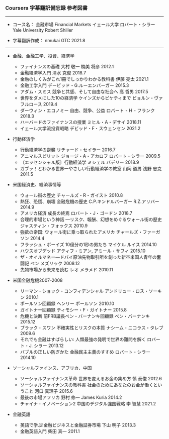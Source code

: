 ### Coursera 字幕翻訳備忘録 参考図書

***
- コース名： 金融市場 Financial Markets
             イェール大学 ロバート・シラー Yale University Robert Shiller

- 字幕翻訳作成： nmukai GTC 2021.8
***

+ 金融、金融工学、投資、経済学
    + ファイナンスの基礎 大村 敬一 楠美 将彦 2012.1
    + 金融経済学入門 清水 克俊 2018.7
    + 金融のしくみがこれ1冊でしっかりわかる教科書 伊藤 亮太 2021.1
    + 金融工学入門 デービッド・G.ルーエンバーガー 2015.3
    + アダム・スミス 競争と共感、そして自由な社会へ 高 哲男 2017.5
    + 世界をダメにした10の経済学 ケインズからピケティまで ビョルン・ヴァフルロース 2019.4    
    + ダーウィン・エコノミー 自由、競争、公益 ロバート・Ｈ・フランク 2018.3
    + ハーバードのファイナンスの授業 ミヒル・A・デサイ 2018.11
    + イェール大学流投資戦略 デビッド・F・スウェンセン 2021.2

+ 行動経済学
    + 行動経済学の逆襲 リチャード・セイラー 2016.7
    + アニマルスピリット ジョージ・A・アカロフ ロバート・シラー 2009.5
    + 〔エッセンシャル版〕行動経済学 ミシェル バデリー 2018.9
    + ガブッ！とわかる世界一やさしい行動経済学の教室 山岡 道男 浅野 忠克 2011.5
    
+ 米国経済史、経済事情等
    + ウォール街の歴史 チャールズ・R・ガイスト 2010.8
    + 熱狂、恐慌、崩壊 金融危機の歴史 C.P.キンドルバーガー R.Z.アリバー 2014.9
    + アメリカ経済 成長の終焉 ロバート・J・ゴードン 2018.7
    + 合理的市場という神話 ―リスク、報酬、幻想をめぐるウォール街の歴史 ジャスティン・フォックス 2010.9
    + 強欲の帝国: ウォール街に乗っ取られたアメリカ チャールズ・ファーガソン 2014.4
    + フラッシュ・ボーイズ 10億分の1秒の男たち マイケル ルイス 2014.10 
    + ハウスオブデッド アティフ・ミアン, アミール・サフィ 2015.10
    + ザ・オイルマネー―ドバイ原油先物取引所を創った新卒米国人青年の奮闘記 ベン メズリック 2008.12
    + 先物市場から未来を読む レオ メラメド 2010.11
    
+ 米国金融危機2007-2008
    + リーマン・ショック・コンフィデンシャル アンドリュー・ロス・ソーキン 2010.1
    + ポールソン回顧録 ヘンリー ポールソン 2010.10
    + ガイトナー回顧録 ティモシー・F・ガイトナー 2015.8
    + 危機と決断 前FRB議長ベン・バーナンキ回顧録 ベン・バーナンキ 2015.12
    + ブラック・スワン 不確実性とリスクの本質 ナシーム・ニコラス・タレブ 2009.6
    + それでも金融はすばらしい: 人類最強の発明で世界の難問を解く ロバート・J. シラー 2013.12
    + バブルの正しい防ぎかた 金融民主主義のすすめ ロバート・シラー 2014.10

+ ソーシャルファインス、アフリカ、中国
    + ソーシャルファイナンス革命 世界を変えるお金の集め方 慎 泰俊 2012.6
    + ソーシャルファイナンスの教科書 社会のためにあなたのお金が働くということ 河口 真理子 2015.6
    + 最後の市場アフリカ 野村 修一 James Kuria 2014.2
    + チャイナ・イノベーション2 中国のデジタル強国戦略 李 智慧 2021.2

+ 金融英語
    + 英語で学ぶ!金融ビジネスと金融証券市場 下山 明子 2013.3
    + 金融英語入門 柴田 真一 2011.1    